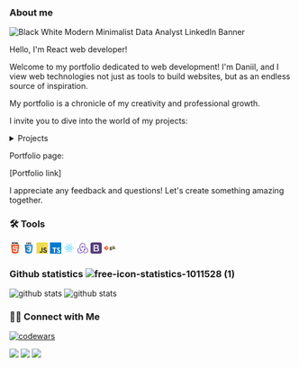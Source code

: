 ### About me

![Black   White Modern Minimalist Data Analyst LinkedIn Banner](https://github.com/danya543/danya543/assets/118297018/0202cfc0-5216-47b7-941d-8594396566c6)

Hello, I'm React web developer!

Welcome to my portfolio dedicated to web development! I'm Daniil, and I view web technologies not just as tools to build websites, but as an endless source of inspiration.

My portfolio is a chronicle of my creativity and professional growth.

I invite you to dive into the world of my projects:
<details>
  <summary>Projects</summary>
  
- Bot platform:

![ReadMe Card](https://github-readme-stats.vercel.app/api/pin/?username=PyDreamTeam&repo=chat_bot_project_frontend)

[Online page](https://python.twnsnd.online/home)

___________________________________________________________________________________________________
- Trello clone:

![ReadMe Card](https://github-readme-stats.vercel.app/api/pin/?username=Teach-Me-Skills-Frontend&repo=tms-98-team-2)

[Online page](https://teach-me-skills-frontend.github.io/tms-98-team-2/)

___________________________________________________________________________________________________
- Bulls and cows

![ReadMe Card](https://github-readme-stats.vercel.app/api/pin/?username=danya543&repo=bulls-cows)

[Online page](https://bulls-cows-ca19c8.netlify.app/)
___________________________________________________________________________________________________
</details>

Portfolio page:

[Portfolio link]

I appreciate any feedback and questions! Let's create something amazing together.

### 🛠️ Tools

<code><img height="20" src="https://raw.githubusercontent.com/github/explore/80688e429a7d4ef2fca1e82350fe8e3517d3494d/topics/html/html.png"></code>
<code><img height="20" src="https://raw.githubusercontent.com/github/explore/80688e429a7d4ef2fca1e82350fe8e3517d3494d/topics/css/css.png"></code>
<code><img height="20" src="https://raw.githubusercontent.com/github/explore/80688e429a7d4ef2fca1e82350fe8e3517d3494d/topics/javascript/javascript.png"></code>
<code><img height="20" src="https://raw.githubusercontent.com/github/explore/80688e429a7d4ef2fca1e82350fe8e3517d3494d/topics/typescript/typescript.png"></code>
<code><img height="20" src="https://raw.githubusercontent.com/github/explore/80688e429a7d4ef2fca1e82350fe8e3517d3494d/topics/react/react.png"></code>
<code><img height="20" src="https://raw.githubusercontent.com/github/explore/80688e429a7d4ef2fca1e82350fe8e3517d3494d/topics/redux/redux.png"></code>
<code><img height="20" src="https://raw.githubusercontent.com/github/explore/80688e429a7d4ef2fca1e82350fe8e3517d3494d/topics/bootstrap/bootstrap.png"></code>
<code><img height="20" src="https://raw.githubusercontent.com/github/explore/80688e429a7d4ef2fca1e82350fe8e3517d3494d/topics/git/git.png"></code>


### Github statistics ![free-icon-statistics-1011528 (1)](https://github.com/danya543/danya543/assets/118297018/8d0e174e-46bc-4e2d-b11a-7e16ab2c35fd)

![github stats](https://github-readme-stats.vercel.app/api?username=danya543&show_icons=true)
![github stats](https://github-readme-stats.vercel.app/api/top-langs/?username=danya543&layout=compact)


<!-- 
- Languages: HTML5, CSS(SCSS), JavaScript(ES6+), TypeScript.
- Framework: React, Redux, Axios, Next.js.
- Knowledge of version control systems, especially Git.
- Familiarity with branching, merging, and pull requests. 
- Experience with build tools like Webpack, Vite, Vercel, Parcel.
- Basic understanding of design principles to collaborate effectively with designers.
- Familiarity with design tool Figma. -->
  

### 👋🏻 Connect with Me
[![codewars](https://www.codewars.com/users/_.danya._/badges/small)](https://www.codewars.com/users/_.danya._)

<a href="www.linkedin.com/in/daniil-hiliou-91479a284"><img src="https://img.shields.io/badge/-Daniil%20Hiliou-0077B5?style=flat-square&logo=Linkedin&logoColor=white"/></a>
<a href="mailto:dgilev75@gmail.com"><img src="https://img.shields.io/badge/-dgilev75@gmail.com-D14836?style=flat-square&logo=Gmail&logoColor=white"/></a>
<a href="https://t.me/danuchka"><img src="https://img.shields.io/badge/-danuchka-0077B5?style=flat-square&logo=Telegram&logoColor=white"/></a>

